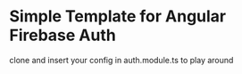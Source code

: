 # Simple Template for Angular Firebase Auth

clone and insert your config in auth.module.ts
to play around